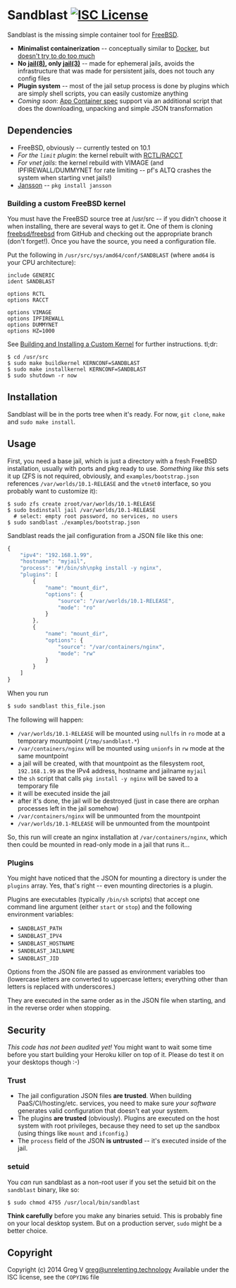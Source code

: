 # Sandblast [![ISC License](https://img.shields.io/badge/license-ISC-red.svg?style=flat)](https://tldrlegal.com/license/-isc-license)

Sandblast is the missing simple container tool for [FreeBSD].

- **Minimalist containerization** -- conceptually similar to [Docker], but [doesn't try to do too much](http://suckless.org/philosophy)
- **No [jail(8)], only [jail(3)]** -- made for ephemeral jails, avoids the infrastructure that was made for persistent jails, does not touch any config files
- **Plugin system** -- most of the jail setup process is done by plugins which are simply shell scripts, you can easily customize anything
- *Coming soon*: [App Container spec] support via an additional script that does the downloading, unpacking and simple JSON transformation

[FreeBSD]: https://www.FreeBSD.org
[Docker]: http://docker.io
[jail(3)]: https://www.FreeBSD.org/cgi/man.cgi?query=jail&apropos=0&sektion=3}&arch=default&format=html
[jail(8)]: https://www.FreeBSD.org/cgi/man.cgi?query=jail&apropos=0&sektion=8&arch=default&format=html
[App Container spec]: https://github.com/appc/spec/blob/master/SPEC.md

## Dependencies

- FreeBSD, obviously -- currently tested on 10.1
- *For the `limit` plugin*: the kernel rebuilt with [RCTL/RACCT](https://wiki.freebsd.org/Hierarchical_Resource_Limits)
- *For vnet jails*: the kernel rebuild with VIMAGE (and IPFIREWALL/DUMMYNET for rate limiting -- pf's ALTQ crashes the system when starting vnet jails!)
- [Jansson](http://www.digip.org/jansson/) -- `pkg install jansson`

### Building a custom FreeBSD kernel

You must have the FreeBSD source tree at /usr/src -- if you didn't choose it when installing, there are several ways to get it.
One of them is cloning [freebsd/freebsd](https://github.com/freebsd/freebsd) from GitHub and checking out the appropriate branch (don't forget!).
Once you have the source, you need a configuration file.

Put the following in `/usr/src/sys/amd64/conf/SANDBLAST` (where `amd64` is your CPU architecture):

```
include GENERIC
ident SANDBLAST

options RCTL
options RACCT

options VIMAGE
options IPFIREWALL
options DUMMYNET
options HZ=1000
```

See [Building and Installing a Custom Kernel](https://www.freebsd.org/doc/en_US.ISO8859-1/books/handbook/kernelconfig-building.html) for further instructions.
tl;dr:

```shell
$ cd /usr/src
$ sudo make buildkernel KERNCONF=SANDBLAST
$ sudo make installkernel KERNCONF=SANDBLAST
$ sudo shutdown -r now
```

## Installation

Sandblast will be in the ports tree when it's ready.
For now, `git clone`, `make` and `sudo make install`.

## Usage

First, you need a base jail, which is just a directory with a fresh FreeBSD installation, usually with ports and pkg ready to use.
*Something like this* sets it up (ZFS is not required, obviously, and `examples/bootstrap.json` references `/var/worlds/10.1-RELEASE` and the `vtnet0` interface, so you probably want to customize it):

```shell
$ sudo zfs create zroot/var/worlds/10.1-RELEASE
$ sudo bsdinstall jail /var/worlds/10.1-RELEASE
  # select: empty root password, no services, no users
$ sudo sandblast ./examples/bootstrap.json
```

Sandblast reads the jail configuration from a JSON file like this one:

```javascript
{
	"ipv4": "192.168.1.99",
	"hostname": "myjail",
	"process": "#!/bin/sh\npkg install -y nginx",
	"plugins": [
		{
			"name": "mount_dir",
			"options": {
				"source": "/var/worlds/10.1-RELEASE",
				"mode": "ro"
			}
		},
		{
			"name": "mount_dir",
			"options": {
				"source": "/var/containers/nginx",
				"mode": "rw"
			}
		}
	]
}
```

When you run

```bash
$ sudo sandblast this_file.json
```

The following will happen:

- `/var/worlds/10.1-RELEASE` will be mounted using `nullfs` in `ro` mode at a temporary mountpoint (`/tmp/sandblast.*`)
- `/var/containers/nginx` will be mounted using `unionfs` in `rw` mode at the same mountpoint
- a jail will be created, with that mountpoint as the filesystem root, `192.168.1.99` as the IPv4 address, hostname and jailname `myjail`
- the `sh` script that calls `pkg install -y nginx` will be saved to a temporary file
- it will be executed inside the jail
- after it's done, the jail will be destroyed (just in case there are orphan processes left in the jail somehow)
- `/var/containers/nginx` will be unmounted from the mountpoint
- `/var/worlds/10.1-RELEASE` will be unmounted from the mountpoint

So, this run will create an nginx installation at `/var/containers/nginx`, which then could be mounted in read-only mode in a jail that runs it...

### Plugins

You might have noticed that the JSON for mounting a directory is under the `plugins` array.
Yes, that's right -- even mounting directories is a plugin.

Plugins are executables (typically `/bin/sh` scripts) that accept one command line argument (either `start` or `stop`) and the following environment variables:

- `SANDBLAST_PATH`
- `SANDBLAST_IPV4`
- `SANDBLAST_HOSTNAME`
- `SANDBLAST_JAILNAME`
- `SANDBLAST_JID`

Options from the JSON file are passed as environment variables too (lowercase letters are converted to uppercase letters; everything other than letters is replaced with underscores.)

They are executed in the same order as in the JSON file when starting, and in the reverse order when stopping.

## Security

*This code has not been audited yet!*
You might want to wait some time before you start building your Heroku killer on top of it.
Please do test it on your desktops though :-)

### Trust

- The jail configuration JSON files **are trusted**.
  When building PaaS/CI/hosting/etc. services, you need to make sure *your software* generates valid configuration that doesn't eat your system.
- The plugins **are trusted** (obviously).
  Plugins are executed on the host system with root privileges, because they need to set up the sandbox (using things like `mount` and `ifconfig`.)
- The `process` field of the JSON **is untrusted** -- it's executed inside of the jail.

### setuid

You *can* run sandblast as a non-root user if you set the setuid bit on the `sandblast` binary, like so:

```shell
$ sudo chmod 4755 /usr/local/bin/sandblast
```

**Think carefully** before you make any binaries setuid.
This is probably fine on your local desktop system.
But on a production server, `sudo` might be a better choice.

## Copyright

Copyright (c) 2014 Greg V <greg@unrelenting.technology>
Available under the ISC license, see the `COPYING` file
